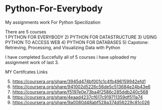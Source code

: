 # Python-For-Everybody
My assignments work For Python Specilization

There are 5 courses  
1 PYTHON FOR EVERYBODY
2) PYTHON FOR DATASTRUCTURE
3) USING PYTHON TO ACCESS WEB 
4) PYTHON FOR DATABASES 
5) Capstone: Retrieving, Processing, and Visualizing Data with Python

I have completed Succefully all of 5 courses i have uploaded my assignment work of last 3.

MY Certifcates Links

5) https://coursera.org/share/3945d474bf001c1c4fb496159942efd1
4) https://coursera.org/share/941002d5226c56de5c513684e24b43e6
3) https://coursera.org/share/f5197e0e73ba4f2586c285ddb240c568
2) https://coursera.org/share/4eaad4237cf617c919711359df511a74
1) https://coursera.org/share/9a0080d48abf528a374d56229c81c026
